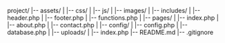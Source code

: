 project/
|-- assets/
|   |-- css/
|   |-- js/
|   |-- images/
|
|-- includes/
|   |-- header.php
|   |-- footer.php
|   |-- functions.php
|
|-- pages/
|   |-- index.php
|   |-- about.php
|   |-- contact.php
|
|-- config/
|   |-- config.php
|   |-- database.php
|
|-- uploads/
|
|-- index.php
|-- README.md
|-- .gitignore

